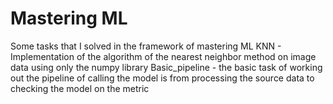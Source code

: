 # Mastering ML
Some tasks that I solved in the framework of mastering ML
KNN - Implementation of the algorithm of the nearest neighbor method on image data using only the numpy library
Basic_pipeline - the basic task of working out the pipeline of calling the model is from processing the source data to checking the model on the metric
